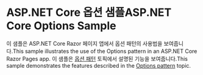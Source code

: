 # <a name="aspnet-core-options-sample"></a><span data-ttu-id="ddc93-101">ASP.NET Core 옵션 샘플</span><span class="sxs-lookup"><span data-stu-id="ddc93-101">ASP.NET Core Options Sample</span></span>

<span data-ttu-id="ddc93-102">이 샘플은 ASP.NET Core Razor 페이지 앱에서 옵션 패턴의 사용법을 보여줍니다.</span><span class="sxs-lookup"><span data-stu-id="ddc93-102">This sample illustrates the use of the Options pattern in an ASP.NET Core Razor Pages app.</span></span> <span data-ttu-id="ddc93-103">이 샘플은 [옵션 패턴](https://docs.microsoft.com/aspnet/core/fundamentals/configuration/options) 토픽에서 설명된 기능을 보여줍니다.</span><span class="sxs-lookup"><span data-stu-id="ddc93-103">This sample demonstrates the features described in the [Options pattern](https://docs.microsoft.com/aspnet/core/fundamentals/configuration/options) topic.</span></span>
